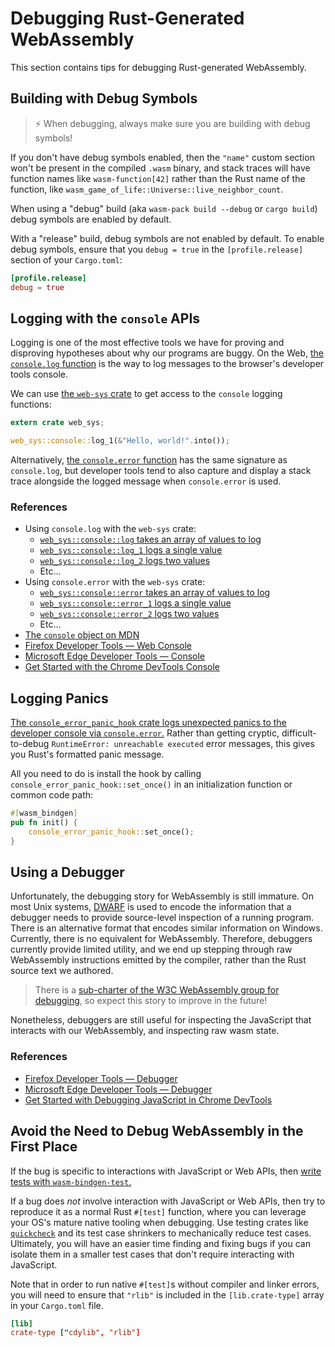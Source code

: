 # Debugging Rust-Generated WebAssembly

This section contains tips for debugging Rust-generated WebAssembly.

## Building with Debug Symbols

> ⚡ When debugging, always make sure you are building with debug symbols!

If you don't have debug symbols enabled, then the `"name"` custom section won't
be present in the compiled `.wasm` binary, and stack traces will have function
names like `wasm-function[42]` rather than the Rust name of the function, like
`wasm_game_of_life::Universe::live_neighbor_count`.

When using a "debug" build (aka `wasm-pack build --debug` or `cargo build`)
debug symbols are enabled by default.

With a "release" build, debug symbols are not enabled by default. To enable
debug symbols, ensure that you `debug = true` in the `[profile.release]` section
of your `Cargo.toml`:

```toml
[profile.release]
debug = true
```

## Logging with the `console` APIs

Logging is one of the most effective tools we have for proving and disproving
hypotheses about why our programs are buggy. On the Web, [the `console.log`
function](https://developer.mozilla.org/en-US/docs/Web/API/Console/log) is the
way to log messages to the browser's developer tools console.

We can use [the `web-sys` crate][web-sys] to get access to the `console` logging
functions:

```rust
extern crate web_sys;

web_sys::console::log_1(&"Hello, world!".into());
```

Alternatively, [the `console.error`
function](https://developer.mozilla.org/en-US/docs/Web/API/Console/error) has
the same signature as `console.log`, but developer tools tend to also capture
and display a stack trace alongside the logged message when `console.error` is
used.

### References

* Using `console.log` with the `web-sys` crate:
  * [`web_sys::console::log` takes an array of values to log](https://rustwasm.github.io/wasm-bindgen/api/web_sys/console/fn.log.html)
  * [`web_sys::console::log_1` logs a single value](https://rustwasm.github.io/wasm-bindgen/api/web_sys/console/fn.log_1.html)
  * [`web_sys::console::log_2` logs two values](https://rustwasm.github.io/wasm-bindgen/api/web_sys/console/fn.log_2.html)
  * Etc...
* Using `console.error` with the `web-sys` crate:
  * [`web_sys::console::error` takes an array of values to log](https://rustwasm.github.io/wasm-bindgen/api/web_sys/console/fn.error.html)
  * [`web_sys::console::error_1` logs a single value](https://rustwasm.github.io/wasm-bindgen/api/web_sys/console/fn.error_1.html)
  * [`web_sys::console::error_2` logs two values](https://rustwasm.github.io/wasm-bindgen/api/web_sys/console/fn.error_2.html)
  * Etc...
* [The `console` object on MDN](https://developer.mozilla.org/en-US/docs/Web/API/Console)
* [Firefox Developer Tools — Web Console](https://developer.mozilla.org/en-US/docs/Tools/Web_Console)
* [Microsoft Edge Developer Tools — Console](https://docs.microsoft.com/en-us/microsoft-edge/devtools-guide/console)
* [Get Started with the Chrome DevTools Console](https://developers.google.com/web/tools/chrome-devtools/console/get-started)

## Logging Panics

[The `console_error_panic_hook` crate logs unexpected panics to the developer
console via `console.error`.][panic-hook] Rather than getting cryptic,
difficult-to-debug `RuntimeError: unreachable executed` error messages, this
gives you Rust's formatted panic message.

All you need to do is install the hook by calling
`console_error_panic_hook::set_once()` in an initialization function or common
code path:

```rust
#[wasm_bindgen]
pub fn init() {
    console_error_panic_hook::set_once();
}
```

[panic-hook]: https://github.com/rustwasm/console_error_panic_hook

## Using a Debugger

Unfortunately, the debugging story for WebAssembly is still immature. On most
Unix systems, [DWARF][dwarf] is used to encode the information that a debugger
needs to provide source-level inspection of a running program. There is an
alternative format that encodes similar information on Windows. Currently, there
is no equivalent for WebAssembly. Therefore, debuggers currently provide limited
utility, and we end up stepping through raw WebAssembly instructions emitted by
the compiler, rather than the Rust source text we authored.

> There is a [sub-charter of the W3C WebAssembly group for
> debugging][debugging-subcharter], so expect this story to improve in the
> future!

[debugging-subcharter]: https://github.com/WebAssembly/debugging
[dwarf]: http://dwarfstd.org/

Nonetheless, debuggers are still useful for inspecting the JavaScript that
interacts with our WebAssembly, and inspecting raw wasm state.

### References

* [Firefox Developer Tools — Debugger](https://developer.mozilla.org/en-US/docs/Tools/Debugger)
* [Microsoft Edge Developer Tools — Debugger](https://docs.microsoft.com/en-us/microsoft-edge/devtools-guide/debugger)
* [Get Started with Debugging JavaScript in Chrome DevTools](https://developers.google.com/web/tools/chrome-devtools/javascript/)

## Avoid the Need to Debug WebAssembly in the First Place

If the bug is specific to interactions with JavaScript or Web APIs, then [write
tests with `wasm-bindgen-test`.][wbg-test]

If a bug does *not* involve interaction with JavaScript or Web APIs, then try to
reproduce it as a normal Rust `#[test]` function, where you can leverage your
OS's mature native tooling when debugging. Use testing crates like
[`quickcheck`][quickcheck] and its test case shrinkers to mechanically reduce
test cases. Ultimately, you will have an easier time finding and fixing bugs if
you can isolate them in a smaller test cases that don't require interacting with
JavaScript.

Note that in order to run native `#[test]`s without compiler and linker errors,
you will need to ensure that `"rlib"` is included in the `[lib.crate-type]`
array in your `Cargo.toml` file.

```toml
[lib]
crate-type ["cdylib", "rlib"]
```

[quickcheck]: https://crates.io/crates/quickcheck
[web-sys]: https://rustwasm.github.io/wasm-bindgen/web-sys/index.html
[wbg-test]: https://rustwasm.github.io/wasm-bindgen/wasm-bindgen-test/index.html
